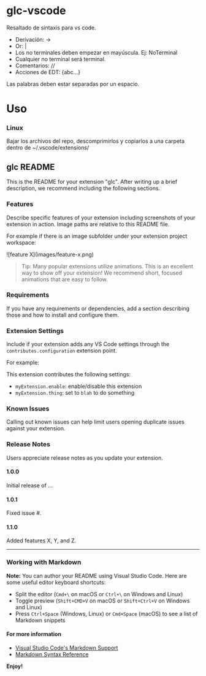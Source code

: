 # glc-vscode
Resaltado de sintaxis para vs code.
- Derivación: ->
- Or: | 
- Los no terminales deben empezar en mayúscula. Ej: NoTerminal
- Cualquier no terminal será terminal.
- Comentarios: //
- Acciones de EDT: {abc...}

Las palabras deben estar separadas por un espacio.

# Uso
### Linux
Bajar los archivos del repo, descomprimirlos y copiarlos a una carpeta dentro de ~/.vscode/extensions/

## glc README

This is the README for your extension "glc". After writing up a brief description, we recommend including the following sections.

### Features

Describe specific features of your extension including screenshots of your extension in action. Image paths are relative to this README file.

For example if there is an image subfolder under your extension project workspace:

\!\[feature X\]\(images/feature-x.png\)

> Tip: Many popular extensions utilize animations. This is an excellent way to show off your extension! We recommend short, focused animations that are easy to follow.

### Requirements

If you have any requirements or dependencies, add a section describing those and how to install and configure them.

### Extension Settings

Include if your extension adds any VS Code settings through the `contributes.configuration` extension point.

For example:

This extension contributes the following settings:

* `myExtension.enable`: enable/disable this extension
* `myExtension.thing`: set to `blah` to do something

### Known Issues

Calling out known issues can help limit users opening duplicate issues against your extension.

### Release Notes

Users appreciate release notes as you update your extension.

#### 1.0.0

Initial release of ...

#### 1.0.1

Fixed issue #.

#### 1.1.0

Added features X, Y, and Z.

-----------------------------------------------------------------------------------------------------------

### Working with Markdown

**Note:** You can author your README using Visual Studio Code.  Here are some useful editor keyboard shortcuts:

* Split the editor (`Cmd+\` on macOS or `Ctrl+\` on Windows and Linux)
* Toggle preview (`Shift+CMD+V` on macOS or `Shift+Ctrl+V` on Windows and Linux)
* Press `Ctrl+Space` (Windows, Linux) or `Cmd+Space` (macOS) to see a list of Markdown snippets

#### For more information

* [Visual Studio Code's Markdown Support](http://code.visualstudio.com/docs/languages/markdown)
* [Markdown Syntax Reference](https://help.github.com/articles/markdown-basics/)

**Enjoy!**
